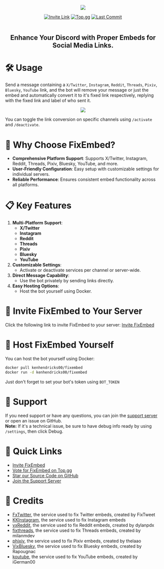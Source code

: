 <p align="center">
  <a href="https://github.com/kenhendricks00/FixEmbed/releases"><img src="https://raw.githubusercontent.com/kenhendricks00/FixEmbed/main/assets/banner.png" /></a>
</p>
<div align="center">
  <a href="https://discord.com/oauth2/authorize?client_id=1173820242305224764">
    <img src="https://img.shields.io/static/v1?label=Invite&message=Link&color=blue" alt="Invite Link"></a>
  <a href="https://top.gg/bot/1173820242305224764">
    <img src="https://img.shields.io/static/v1?label=Top.gg&message=Vote&color=red" alt="Top.gg"></a>
  <a href="https://github.com/kenhendricks00/FixEmbed/commits/main/">
    <img src="https://img.shields.io/github/last-commit/kenhendricks00/FixEmbed?label=Last%20Commit&color=green" alt="Last Commit"></a>
</div>
<br>
<h2> <div align="center"><b> Enhance Your Discord with Proper Embeds for Social Media Links. </b></div> </h2>

# 🛠️ Usage
Send a message containing a <code>X/Twitter</code>, <code>Instagram</code>, <code>Reddit</code>, <code>Threads</code>, <code>Pixiv</code>, <code>Bluesky</code>, <code>YouTube</code> link, and the bot will remove your message or just the embed and automatically convert it to it's fixed link respectively, replying with the fixed link and label of who sent it.
<p align="center">
<img src="https://raw.githubusercontent.com/kenhendricks00/FixEmbed/main/assets/header.png">
</p>
You can toggle the link conversion on specific channels using <code>/activate</code> and <code>/deactivate</code>.

# 🌟 Why Choose FixEmbed?
- **Comprehensive Platform Support**: Supports X/Twitter, Instagram, Reddit, Threads, Pixiv, Bluesky, YouTube, and more.
- **User-Friendly Configuration**: Easy setup with customizable settings for individual servers.
- **Reliable Performance**: Ensures consistent embed functionality across all platforms.

# 📋 Key Features
1. **Multi-Platform Support**:
    - **X/Twitter**
    - **Instagram**
    - **Reddit**
    - **Threads**
    - **Pixiv**
    - **Bluesky**
    - **YouTube**
2. **Customizable Settings**:
    - Activate or deactivate services per channel or server-wide.
3. **Direct Message Capability**:
    - Use the bot privately by sending links directly.
4. **Easy Hosting Options**:
    - Host the bot yourself using Docker.

# 🚀 Invite FixEmbed to Your Server
Click the following link to invite FixEmbed to your server: [Invite FixEmbed](https://discord.com/oauth2/authorize?client_id=1173820242305224764)

# 🐳 Host FixEmbed Yourself
You can host the bot yourself using Docker:
<br>
```bash
docker pull kenhendricks00/fixembed
docker run -d kenhendricks00/fixembed
```
Just don't forget to set your bot's token using <code>BOT_TOKEN</code>

# 💬 Support
If you need support or have any questions, you can join the [support server](https://discord.gg/QFxTAmtZdn) or open an issue on GitHub.
<br>
**Note:** If it's a technical issue, be sure to have debug info ready by using <code>/settings</code>, then click Debug.

# 🎉 Quick Links
- [Invite FixEmbed](https://discord.com/oauth2/authorize?client_id=1173820242305224764)
- [Vote for FixEmbed on Top.gg](https://top.gg/bot/1173820242305224764)
- [Star our Source Code on GitHub](https://github.com/kenhendricks00/FixEmbed)
- [Join the Support Server](https://discord.gg/QFxTAmtZdn)

# 📜 Credits
- [FxTwitter](https://github.com/FixTweet/FxTwitter), the service used to fix Twitter embeds, created by FixTweet
- [KKInstagram](https://kkinstagram.com), the service used to fix Instagram embeds
- [vxReddit](https://github.com/dylanpdx/vxReddit), the service used to fix Reddit embeds, created by dylanpdx
- [fixthreads](https://github.com/milanmdev/fixthreads), the service used to fix Threads embeds, created by milanmdev
- [phixiv](https://github.com/thelaao/phixiv), the service used to fix Pixiv embeds, created by thelaao
- [VixBluesky](https://github.com/Rapougnac/VixBluesky), the service used to fix Bluesky embeds, created by Rapougnac
- [koutube](https://github.com/iGerman00/koutube), the service used to fix YouTube embeds, created by iGerman00
